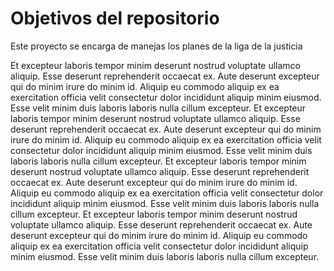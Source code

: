# Objetivos del repositorio

Este proyecto se encarga de manejas los planes de la liga de la justicia

Et excepteur laboris tempor minim deserunt nostrud voluptate ullamco aliquip. Esse deserunt reprehenderit occaecat ex. Aute deserunt excepteur qui do minim irure do minim id. Aliquip eu commodo aliquip ex ea exercitation officia velit consectetur dolor incididunt aliquip minim eiusmod. Esse velit minim duis laboris laboris nulla cillum excepteur.
Et excepteur laboris tempor minim deserunt nostrud voluptate ullamco aliquip. Esse deserunt reprehenderit occaecat ex. Aute deserunt excepteur qui do minim irure do minim id. Aliquip eu commodo aliquip ex ea exercitation officia velit consectetur dolor incididunt aliquip minim eiusmod. Esse velit minim duis laboris laboris nulla cillum excepteur.
Et excepteur laboris tempor minim deserunt nostrud voluptate ullamco aliquip. Esse deserunt reprehenderit occaecat ex. Aute deserunt excepteur qui do minim irure do minim id. Aliquip eu commodo aliquip ex ea exercitation officia velit consectetur dolor incididunt aliquip minim eiusmod. Esse velit minim duis laboris laboris nulla cillum excepteur.
Et excepteur laboris tempor minim deserunt nostrud voluptate ullamco aliquip. Esse deserunt reprehenderit occaecat ex. Aute deserunt excepteur qui do minim irure do minim id. Aliquip eu commodo aliquip ex ea exercitation officia velit consectetur dolor incididunt aliquip minim eiusmod. Esse velit minim duis laboris laboris nulla cillum excepteur.
